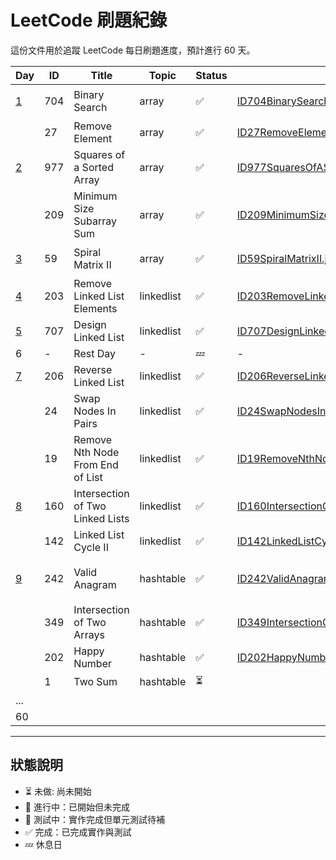 # LeetCode 刷題紀錄

這份文件用於追蹤 LeetCode 每日刷題進度，預計進行 60 天。

| Day                                   | ID  | Title                            | Topic      | Status | Solution Link                                                                                                                                    | LeetCode                                                             | Notes            |
|---------------------------------------|-----|----------------------------------|------------|--------|--------------------------------------------------------------------------------------------------------------------------------------------------|----------------------------------------------------------------------|------------------|
| [1](../doc/daily/day01-2025-04-18.md) | 704 | Binary Search                    | array      | ✅      | [ID704BinarySearch.java](../src/main/java/io/github/monty/leetcode/array/ID704BinarySearch.java)                                                 | [🔗](https://leetcode.com/problems/binary-search/)                   | 含 array 緒論       |
|                                       | 27  | Remove Element                   | array      | ✅      | [ID27RemoveElement.java](../src/main/java/io/github/monty/leetcode/array/ID27RemoveElement.java)                                                 | [🔗](https://leetcode.com/problems/remove-element/)                  |                  |   
| [2](../doc/daily/day02-2025-04-19.md) | 977 | Squares of a Sorted Array        | array      | ✅      | [ID977SquaresOfASortedArray.java](../src/main/java/io/github/monty/leetcode/array/ID977SquaresOfASortedArray.java)[SquaresOfASortedArray.java]() | [🔗](https://leetcode.com/problems/squares-of-a-sorted-array/)       |                  |  
|                                       | 209 | Minimum Size Subarray Sum        | array      | ✅      | [ID209MinimumSizeSubarraySum.java](../src/main/java/io/github/monty/leetcode/array/ID209MinimumSizeSubarraySum.java)                             | [🔗](https://leetcode.com/problems/minimum-size-subarray-sum/)       |                  |
| [3](../doc/daily/day03-2025-04-20.md) | 59  | Spiral Matrix II                 | array      | ✅      | [ID59SpiralMatrixII.java](../src/main/java/io/github/monty/leetcode/array/ID59SpiralMatrixII.java)                                               | [🔗](https://leetcode.com/problems/spiral-matrix-ii/)                | 含 array 總結       |
| [4](../doc/daily/day04-2025-04-21.md) | 203 | Remove Linked List Elements      | linkedlist | ✅      | [ID203RemoveLinkedListElements.java](../src/main/java/io/github/monty/leetcode/linkedlist/ID203RemoveLinkedListElements.java)                    | [🔗](https://leetcode.com/problems/remove-linked-list-elements/)     | 含 linked list 緒論 |
| [5](../doc/daily/day05-2025-04-22.md) | 707 | Design Linked List               | linkedlist | ✅      | [ID707DesignLinkedList.java](../src/main/java/io/github/monty/leetcode/linkedlist/ID707DesignLinkedList.java)                                    | [🔗](https://leetcode.com/problems/design-linked-list)               |                  |
| 6                                     | -   | Rest Day                         | -          | 💤     | -                                                                                                                                                | -                                                                    |                  |
| [7](../doc/daily/day07-2025-04-24.md) | 206 | Reverse Linked List              | linkedlist | ✅      | [ID206ReverseLinkedList.java](../src/main/java/io/github/monty/leetcode/linkedlist/ID206ReverseLinkedList.java)                                  | [🔗](https://leetcode.com/problems/reverse-linked-list)              |                  |
|                                       | 24  | Swap Nodes In Pairs              | linkedlist | ✅      | [ID24SwapNodesInPairs.java](../src/main/java/io/github/monty/leetcode/linkedlist/ID24SwapNodesInPairs.java)                                      | [🔗](https://leetcode.com/problems/swap-nodes-in-pairs)              |                  |
|                                       | 19  | Remove Nth Node From End of List | linkedlist | ✅      | [ID19RemoveNthNodeFromEndOfList.java](../src/main/java/io/github/monty/leetcode/linkedlist/ID19RemoveNthNodeFromEndOfList.java)                  | [🔗](https://leetcode.com/problems/remove-nth-node-from-end-of-list) |                  |
| [8](../doc/daily/day08-2025-04-25.md) | 160 | Intersection of Two Linked Lists | linkedlist | ✅      | [ID160IntersectionOfTwoLinkedLists.java](../src/main/java/io/github/monty/leetcode/linkedlist/ID160IntersectionOfTwoLinkedLists.java)            | [🔗](https://leetcode.com/problems/intersection-of-two-linked-lists) |                  |
|                                       | 142 | Linked List Cycle II             | linkedlist | ✅      | [ID142LinkedListCycleII.java](../src/main/java/io/github/monty/leetcode/linkedlist/ID142LinkedListCycleII.java)                                  | [🔗](https://leetcode.com/problems/linked-list-cycle-ii)             |                  |
| [9](../doc/daily/day09-2025-04-26.md) | 242 | Valid Anagram                    | hashtable  | ✅      | [ID242ValidAnagram.java](../src/main/java/io/github/monty/leetcode/hashtable/ID242ValidAnagram.java)                                             | [🔗](https://leetcode.com/problems/valid-anagram)                    | 含 hashtable 入門   |
|                                       | 349 | Intersection of Two Arrays       | hashtable  | ✅      | [ID349IntersectionOfTwoArrays.java](../src/main/java/io/github/monty/leetcode/hashtable/ID349IntersectionOfTwoArrays.java)                       | [🔗](https://leetcode.com/problems/intersection-of-two-arrays)       |                  |
|                                       | 202 | Happy Number                     | hashtable  | ✅      | [ID202HappyNumber.java](../src/main/java/io/github/monty/leetcode/hashtable/ID202HappyNumber.java)                                               | [🔗](https://leetcode.com/problems/happy-number)                     |                  |
|                                       | 1   | Two Sum                          | hashtable  | ⏳      |                                                                                                                                                  | [🔗](https://leetcode.com/problems/two-sum)                          |                  |
| ...                                   |     |                                  |            |        |                                                                                                                                                  |                                                                      |                  |   
| 60                                    |     |                                  |            |        |                                                                                                                                                  |                                                                      |                  |

---

## 狀態說明
- ⏳ 未做: 尚未開始
- 🚧 進行中：已開始但未完成
- 🧪 測試中：實作完成但單元測試待補
- ✅ 完成：已完成實作與測試
- 💤 休息日